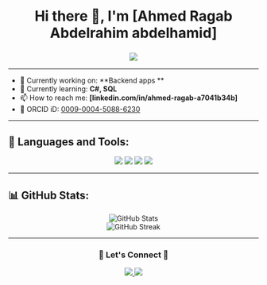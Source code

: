 <h1 align="center">
  Hi there 👋, I'm [Ahmed Ragab Abdelrahim abdelhamid]
</h1>

<h3 align="center">
  <img src="https://readme-typing-svg.demolab.com/?lines=Aspiring+Back-End+Developer;Data+Analyst+in+progress;Learning+C%2B%2B%2C+C%23+and+Python;Always+learning+new+things!&center=true&width=500&height=50">
</h3>

---

- 🔭 Currently working on: **Backend apps **
- 🌱 Currently learning: **C#, SQL**
- 📫 How to reach me: **[linkedin.com/in/ahmed-ragab-a7041b34b]**
- 🔗 ORCID iD: [0009-0004-5088-6230](https://orcid.org/0009-0004-5088-6230)

---

## 🚀 Languages and Tools:
<p align="center">
  <img src="https://img.shields.io/badge/C++-00599C?style=for-the-badge&logo=c%2B%2B&logoColor=white"/>
  <img src="https://img.shields.io/badge/C%23-239120?style=for-the-badge&logo=c-sharp&logoColor=white"/>
  <img src="https://img.shields.io/badge/Python-3776AB?style=for-the-badge&logo=python&logoColor=white"/>
  <img src="https://img.shields.io/badge/MySQL-4479A1?style=for-the-badge&logo=mysql&logoColor=white"/>
</p>

---

## 📊 GitHub Stats:
<p align="center">
  <img src="https://github-readme-stats.vercel.app/api?username=[ahmedragab13579]&show_icons=true&theme=radical" alt="GitHub Stats"/>
  <br>
  <img src="https://github-readme-streak-stats.herokuapp.com/?user=[ahmedragab13579]&theme=radical" alt="GitHub Streak"/>
</p>

---

<h3 align="center">🌟 Let's Connect 🌟</h3>
<p align="center">
  <a href="https://linkedin.com/in/[رابط لينكدإن]" target="_blank">
    <img src="https://img.shields.io/badge/LinkedIn-0A66C2?style=for-the-badge&logo=linkedin&logoColor=white"/>
  </a>
  <a href="mailto:[ahmedharidy2019@gmail.com]" target="_blank">
    <img src="https://img.shields.io/badge/Email-D14836?style=for-the-badge&logo=gmail&logoColor=white"/>
  </a>
</p>

